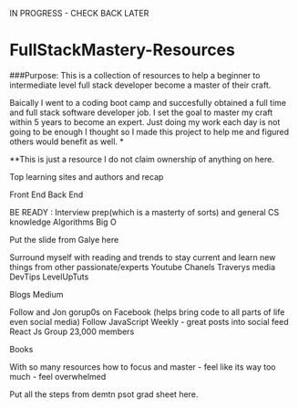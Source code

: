 IN PROGRESS - CHECK BACK LATER 

# FullStackMastery-Resources

###Purpose:  This is a collection of resources to help a beginner to intermediate level full stack developer
 become a master of their craft.

Baically I went to a coding boot camp and succesfully obtained a full time and full stack software developer job. I set the goal
to master my craft within 5 years to become an expert.  Just doing my work each day is not going to be enough I thought so 
I made this project to help me and figured others would benefit as well. *

**This is just a resource I do not claim ownership of anything on here.  

Top learning sites and authors and recap

Front End
Back End



BE READY : Interview prep(which is a masterty of sorts) and general CS knowledge 
Algorithms
Big O

Put the slide from Galye here 

Surround myself with reading and trends to stay current and learn new things from other passionate/experts
Youtube Chanels
Traverys media
DevTips
LevelUpTuts

Blogs
Medium

Follow and Jon gorup0s on Facebook (helps bring code to all parts of life even social media)
Follow JavaScript Weekly - great posts into social feed
React Js Group 23,000 members

Books 

With so many resources how to focus and master - feel like its way too much - feel overwhelmed


Put all the steps from demtn psot grad sheet here. 
